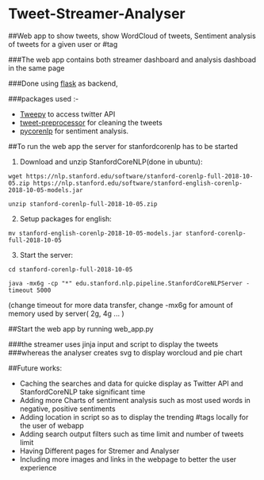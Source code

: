 # Tweet-Streamer-Analyser

##Web app to show tweets, show WordCloud of tweets, Sentiment analysis of tweets for a given user or #tag

###The web app contains both streamer dashboard and analysis dashboad in the same page

###Done using [flask](https://www.palletsprojects.com/p/flask/) as backend,

###packages used :-
* [Tweepy](https://tweepy.readthedocs.io/en/latest/) to access twitter API
* [tweet-preprocessor](https://pypi.org/project/tweet-preprocessor/) for cleaning the tweets
* [pycorenlp](https://pypi.org/project/pycorenlp/) for sentiment analysis.

##To run the web app the server for stanfordcorenlp has to be started

1) Download and unzip StanfordCoreNLP(done in ubuntu):
 
 ```wget https://nlp.stanford.edu/software/stanford-corenlp-full-2018-10-05.zip https://nlp.stanford.edu/software/stanford-english-corenlp-2018-10-05-models.jar```
 
```unzip stanford-corenlp-full-2018-10-05.zip```

2) Setup packages for english:

```mv stanford-english-corenlp-2018-10-05-models.jar stanford-corenlp-full-2018-10-05```

3) Start the server:

```cd stanford-corenlp-full-2018-10-05```

```java -mx6g -cp "*" edu.stanford.nlp.pipeline.StanfordCoreNLPServer -timeout 5000```

(change timeout for more data transfer, change -mx6g for amount of memory used by server( 2g, 4g ... )

##Start the web app by running web_app.py 

###the streamer uses jinja input and script to display the tweets 
###whereas the analyser creates svg to display worcloud and pie chart

##Future works:
* Caching the searches and data for quicke display as Twitter API and StanfordCoreNLP take significant time
* Adding more Charts of sentiment analysis such as most used words in negative, positive sentiments
* Adding location in script so as to display the trending #tags locally for the user of webapp
* Adding search output filters such as time limit and number of tweets limit 
* Having Different pages for Stremer and Analyser
* Including more images and links in the webpage to better the user experience

